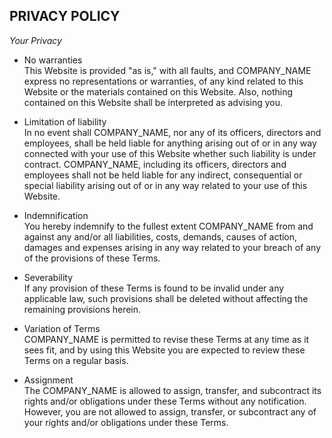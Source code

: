 ## PRIVACY POLICY

*Your Privacy*

* No warranties  
This Website is provided "as is," with all faults, and COMPANY_NAME express no representations or warranties, of any kind related to this Website or the materials contained on this Website. Also, nothing contained on this Website shall be interpreted as advising you.

* Limitation of liability  
In no event shall COMPANY_NAME, nor any of its officers, directors and employees, shall be held liable for anything arising out of or in any way connected with your use of this Website whether such liability is under contract.  COMPANY_NAME, including its officers, directors and employees shall not be held liable for any indirect, consequential or special liability arising out of or in any way related to your use of this Website.

* Indemnification  
You hereby indemnify to the fullest extent COMPANY_NAME from and against any and/or all liabilities, costs, demands, causes of action, damages and expenses arising in any way related to your breach of any of the provisions of these Terms.

* Severability  
If any provision of these Terms is found to be invalid under any applicable law, such provisions shall be deleted without affecting the remaining provisions herein.

* Variation of Terms  
COMPANY_NAME is permitted to revise these Terms at any time as it sees fit, and by using this Website you are expected to review these Terms on a regular basis.

* Assignment  
The COMPANY_NAME is allowed to assign, transfer, and subcontract its rights and/or obligations under these Terms without any notification. However, you are not allowed to assign, transfer, or subcontract any of your rights and/or obligations under these Terms.


